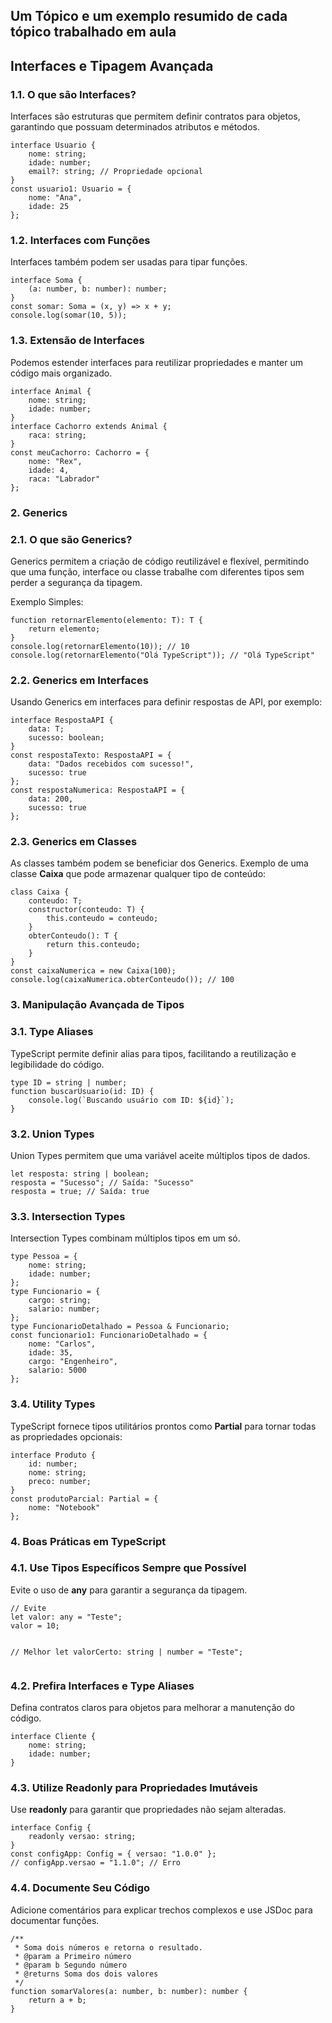 <h2> Um Tópico e um exemplo resumido de cada tópico trabalhado em aula</h2>
<h2>Interfaces e Tipagem Avançada</h2>

<h3>1.1. O que são Interfaces?</h3>
<p>Interfaces são estruturas que permitem definir contratos para objetos, garantindo que possuam determinados atributos e métodos.</p>
<pre><code>interface Usuario {
    nome: string;
    idade: number;
    email?: string; // Propriedade opcional
}
const usuario1: Usuario = {
    nome: "Ana",
    idade: 25
};</code></pre>

<h3>1.2. Interfaces com Funções</h3>
<p>Interfaces também podem ser usadas para tipar funções.</p>
<pre><code>interface Soma {
    (a: number, b: number): number;
}
const somar: Soma = (x, y) => x + y;
console.log(somar(10, 5));</code></pre>

<h3>1.3. Extensão de Interfaces</h3>
<p>Podemos estender interfaces para reutilizar propriedades e manter um código mais organizado.</p>
<pre><code>interface Animal {
    nome: string;
    idade: number;
}
interface Cachorro extends Animal {
    raca: string;
}
const meuCachorro: Cachorro = {
    nome: "Rex",
    idade: 4,
    raca: "Labrador"
};</code></pre>

<h3>2. Generics</h3>

<h3>2.1. O que são Generics?</h3>
<p>Generics permitem a criação de código reutilizável e flexível, permitindo que uma função, interface ou classe trabalhe com diferentes tipos sem perder a segurança da tipagem.</p>
<p>Exemplo Simples:</p>
<pre><code>function retornarElemento<T>(elemento: T): T {
    return elemento;
}
console.log(retornarElemento<number>(10)); // 10
console.log(retornarElemento<string>("Olá TypeScript")); // "Olá TypeScript"</code></pre>

<h3>2.2. Generics em Interfaces</h3>
<p>Usando Generics em interfaces para definir respostas de API, por exemplo:</p>
<pre><code>interface RespostaAPI<T> {
    data: T;
    sucesso: boolean;
}
const respostaTexto: RespostaAPI<string> = {
    data: "Dados recebidos com sucesso!",
    sucesso: true
};
const respostaNumerica: RespostaAPI<number> = {
    data: 200,
    sucesso: true
};</code></pre>

<h3>2.3. Generics em Classes</h3>
<p>As classes também podem se beneficiar dos Generics. Exemplo de uma classe <strong>Caixa</strong> que pode armazenar qualquer tipo de conteúdo:</p>
<pre><code>class Caixa<T> {
    conteudo: T;
    constructor(conteudo: T) {
        this.conteudo = conteudo;
    }
    obterConteudo(): T {
        return this.conteudo;
    }
}
const caixaNumerica = new Caixa<number>(100);
console.log(caixaNumerica.obterConteudo()); // 100</code></pre>

<h3>3. Manipulação Avançada de Tipos</h3>

<h3>3.1. Type Aliases</h3>
<p>TypeScript permite definir alias para tipos, facilitando a reutilização e legibilidade do código.</p>
<pre><code>type ID = string | number;
function buscarUsuario(id: ID) {
    console.log(`Buscando usuário com ID: ${id}`);
}</code></pre>

<h3>3.2. Union Types</h3>
<p>Union Types permitem que uma variável aceite múltiplos tipos de dados.</p>
<pre><code>let resposta: string | boolean;
resposta = "Sucesso"; // Saída: "Sucesso"
resposta = true; // Saída: true</code></pre>

<h3>3.3. Intersection Types</h3>
<p>Intersection Types combinam múltiplos tipos em um só.</p>
<pre><code>type Pessoa = {
    nome: string;
    idade: number;
};
type Funcionario = {
    cargo: string;
    salario: number;
};
type FuncionarioDetalhado = Pessoa & Funcionario;
const funcionario1: FuncionarioDetalhado = {
    nome: "Carlos",
    idade: 35,
    cargo: "Engenheiro",
    salario: 5000
};</code></pre>

<h3>3.4. Utility Types</h3>
<p>TypeScript fornece tipos utilitários prontos como <strong>Partial<T></strong> para tornar todas as propriedades opcionais:</p>
<pre><code>interface Produto {
    id: number;
    nome: string;
    preco: number;
}
const produtoParcial: Partial<Produto> = {
    nome: "Notebook"
};</code></pre>

<h3>4. Boas Práticas em TypeScript</h3>

<h3>4.1. Use Tipos Específicos Sempre que Possível</h3>
<p>Evite o uso de <strong>any</strong> para garantir a segurança da tipagem.</p>
<pre><code>// Evite
let valor: any = "Teste";
valor = 10;

// Melhor
let valorCerto: string | number = "Teste";</code></pre>

<h3>4.2. Prefira Interfaces e Type Aliases</h3>
<p>Defina contratos claros para objetos para melhorar a manutenção do código.</p>
<pre><code>interface Cliente {
    nome: string;
    idade: number;
}</code></pre>

<h3>4.3. Utilize Readonly para Propriedades Imutáveis</h3>
<p>Use <strong>readonly</strong> para garantir que propriedades não sejam alteradas.</p>
<pre><code>interface Config {
    readonly versao: string;
}
const configApp: Config = { versao: "1.0.0" };
// configApp.versao = "1.1.0"; // Erro</code></pre>

<h3>4.4. Documente Seu Código</h3>
<p>Adicione comentários para explicar trechos complexos e use JSDoc para documentar funções.</p>
<pre><code>/**
 * Soma dois números e retorna o resultado.
 * @param a Primeiro número
 * @param b Segundo número
 * @returns Soma dos dois valores
 */
function somarValores(a: number, b: number): number {
    return a + b;
}</code></pre>
